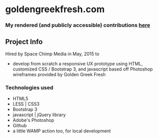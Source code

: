 # goldengreekfresh.com

### My rendered (and publicly accessible) contributions [here](http://marknewman.me/goldengreekfresh.com/)

## Project Info
Hired by Space Chimp Media in May, 2015 to
- develop from scratch a responsive UX prototype using HTML, customized CSS / Bootstrap 3, and javascript based off Photoshop wireframes provided by Golden Greek Fresh

### Technologies used
- HTML5
- LESS | CSS3
- Bootstrap 3
- javascript | jQuery library
- Adobe's Photoshop
- Github
- a little WAMP action too, for local development
